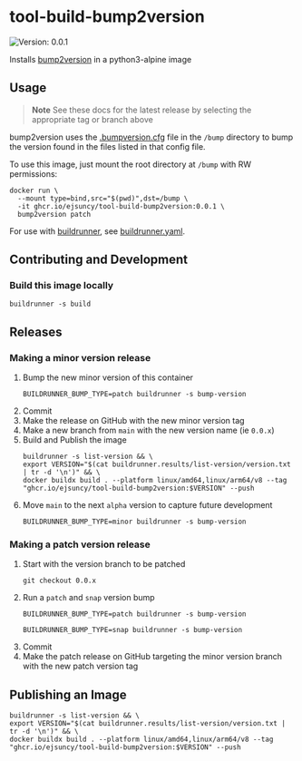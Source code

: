 # tool-build-bump2version

![Version: 0.0.1](https://img.shields.io/badge/Version-0.0.1-informational?style=flat)

Installs [bump2version](https://github.com/c4urself/bump2version) in a python3-alpine image

## Usage

> **Note**
> See these docs for the latest release by selecting the appropriate tag or branch above

bump2version uses the [.bumpversion.cfg](.bumpversion.cfg) file in the `/bump` directory to bump the version found 
in the files listed in that config file.

To use this image, just mount the root directory at `/bump` with RW permissions:

```shell
docker run \
  --mount type=bind,src="$(pwd)",dst=/bump \
  -it ghcr.io/ejsuncy/tool-build-bump2version:0.0.1 \
  bump2version patch
```

For use with [buildrunner](https://github.com/adobe/buildrunner), see [buildrunner.yaml](buildrunner.yaml).

## Contributing and Development

### Build this image locally
```shell
buildrunner -s build
```

## Releases

### Making a minor version release 
1. Bump the new minor version of this container
    ```shell
    BUILDRUNNER_BUMP_TYPE=patch buildrunner -s bump-version
    ```
2. Commit
3. Make the release on GitHub with the new minor version tag
4. Make a new branch from `main` with the new version name (ie `0.0.x`)
5. Build and Publish the image
   ```shell
   buildrunner -s list-version && \
   export VERSION="$(cat buildrunner.results/list-version/version.txt | tr -d '\n')" && \
   docker buildx build . --platform linux/amd64,linux/arm64/v8 --tag "ghcr.io/ejsuncy/tool-build-bump2version:$VERSION" --push
   ```
6. Move `main` to the next `alpha` version to capture future development 
    ```shell
    BUILDRUNNER_BUMP_TYPE=minor buildrunner -s bump-version
    ```

### Making a patch version release
1. Start with the version branch to be patched
    ```shell
    git checkout 0.0.x
    ```
2. Run a `patch` and `snap` version bump
    ```shell
    BUILDRUNNER_BUMP_TYPE=patch buildrunner -s bump-version
    ```
    ```shell
    BUILDRUNNER_BUMP_TYPE=snap buildrunner -s bump-version
    ```
3. Commit
4. Make the patch release on GitHub targeting the minor version branch with the new patch version tag

## Publishing an Image
```shell
buildrunner -s list-version && \
export VERSION="$(cat buildrunner.results/list-version/version.txt | tr -d '\n')" && \
docker buildx build . --platform linux/amd64,linux/arm64/v8 --tag "ghcr.io/ejsuncy/tool-build-bump2version:$VERSION" --push
```
